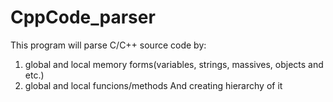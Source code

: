 # CppCode_parser
This program will parse C/C++ source code by:
1) global and local memory forms(variables, strings, massives, objects and etc.)
2) global and local funcions/methods
And creating hierarchy of it  
